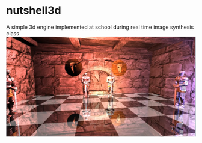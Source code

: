 # nutshell3d
A simple 3d engine implemented at school during real time image synthesis class
![CastelDemo](https://github.com/J-Ponzo/nutshell3d/blob/master/shinyTiles.PNG)
